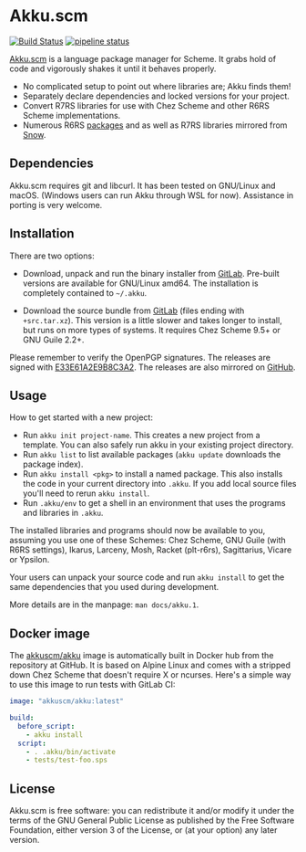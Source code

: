 # Akku.scm

[![Build Status](https://travis-ci.org/weinholt/akku.svg?branch=master)](https://travis-ci.org/weinholt/akku)
[![pipeline status](https://gitlab.com/akkuscm/akku/badges/master/pipeline.svg)](https://gitlab.com/akkuscm/akku/commits/master)

[Akku.scm](https://akkuscm.org/) is a language package manager for
Scheme. It grabs hold of code and vigorously shakes it until it
behaves properly.

* No complicated setup to point out where libraries are; Akku finds
  them!
* Separately declare dependencies and locked versions for your
  project.
* Convert R7RS libraries for use with Chez Scheme and other R6RS
  Scheme implementations.
* Numerous R6RS [packages][packages] and as well as R7RS libraries
  mirrored from [Snow][snow].

 [packages]: https://akkuscm.org/packages/
 [snow]: http://snow-fort.org/

## Dependencies

Akku.scm requires git and libcurl. It has been tested on GNU/Linux and
macOS. (Windows users can run Akku through WSL for now). Assistance in
porting is very welcome.

## Installation

There are two options:

 - Download, unpack and run the binary installer
   from [GitLab][GitLabTags]. Pre-built versions are available for
   GNU/Linux amd64. The installation is completely contained to
   `~/.akku`.

 - Download the source bundle from [GitLab][GitLabTags] (files ending
   with `+src.tar.xz`). This version is a little slower and takes
   longer to install, but runs on more types of systems. It requires
   Chez Scheme 9.5+ or GNU Guile 2.2+.

Please remember to verify the OpenPGP signatures. The releases are
signed with [E33E61A2E9B8C3A2][key]. The releases are also mirrored on
[GitHub][GitHubReleases].

 [GitLabTags]: https://gitlab.com/akkuscm/akku/tags
 [GitHubReleases]: https://github.com/weinholt/akku/releases
 [key]: https://pgp.surfnet.nl/pks/lookup?op=vindex&fingerprint=on&search=0xE33E61A2E9B8C3A2

## Usage

How to get started with a new project:

 - Run `akku init project-name`. This creates a new project from a
   template. You can also safely run akku in your existing project
   directory.
 - Run `akku list` to list available packages (`akku update` downloads
   the package index).
 - Run `akku install <pkg>` to install a named package. This also
   installs the code in your current directory into `.akku`. If you
   add local source files you'll need to rerun `akku install`.
 - Run `.akku/env` to get a shell in an environment that uses the
   programs and libraries in `.akku`.

The installed libraries and programs should now be available to you,
assuming you use one of these Schemes: Chez Scheme, GNU Guile (with
R6RS settings), Ikarus, Larceny, Mosh, Racket (plt-r6rs), Sagittarius,
Vicare or Ypsilon.

Your users can unpack your source code and run `akku install` to get
the same dependencies that you used during development.

More details are in the manpage: `man docs/akku.1`.

## Docker image

The [akkuscm/akku](https://hub.docker.com/r/akkuscm/akku) image is
automatically built in Docker hub from the repository at GitHub. It is
based on Alpine Linux and comes with a stripped down Chez Scheme that
doesn't require X or ncurses. Here's a simple way to use this image to
run tests with GitLab CI:

```yaml
image: "akkuscm/akku:latest"

build:
  before_script:
    - akku install
  script:
    - . .akku/bin/activate
    - tests/test-foo.sps
```

## License

Akku.scm is free software: you can redistribute it and/or modify it
under the terms of the GNU General Public License as published by the
Free Software Foundation, either version 3 of the License, or (at your
option) any later version.
